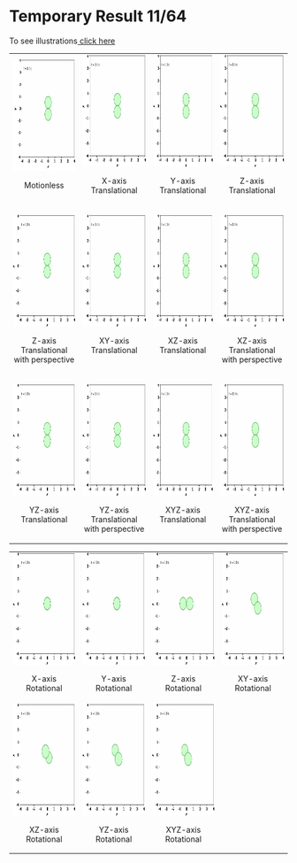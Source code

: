 # Temporary Result 11/64

To see illustrations<a href="https://docs.google.com/document/d/1sPUEbgdDKk0lN3tvGKjdI0X0MHleW4hW2XIJrxzFCg0/edit?usp=sharing" target="_blank"> click here</a>


<table>
    <tr>
        <td>
            <img src="trans/000000.gif" alt="Simulation" style="width:216px;height:202px;">
            <p align="center"> Motionless</p>
        </td>
        <td>
            <img src="trans/100000.gif" alt="Simulation" style="width:216px;height:202px;">
            <p align="center"> X-axis Translational</p>
        </td>
        <td>
            <img src="trans/010000.gif" alt="Simulation" style="width:216px;height:202px;">
            <p align="center"> Y-axis Translational</p>
        </td>
        <td>
            <img src="trans/001000.gif" alt="Simulation" style="width:216px;height:202px;">
            <p align="center"> Z-axis Translational</p>
        </td>
    </tr>
    <tr>
        <td>
            <br>
            <img src="trans/001000-pers.gif" alt="Simulation" style="width:216px;height:202px;">
            <p align="center"> Z-axis Translational with perspective</p>
        </td>
        <td>
            <img src="trans/110000.gif" alt="Simulation" style="width:216px;height:202px;">
            <p align="center"> XY-axis Translational </p>
        </td>
        <td>
            <img src="trans/101000.gif" alt="Simulation" style="width:216px;height:202px;">
            <p align="center"> XZ-axis Translational</p>
        </td>
        <td>
            <br>
            <img src="trans/101000-pers.gif" alt="Simulation" style="width:216px;height:202px;">
            <p align="center"> XZ-axis Translational with perspective</p>
        </td>
    </tr>
    <tr>
        <td>
            <img src="trans/011000.gif" alt="Simulation" style="width:216px;height:202px;">
            <p align="center"> YZ-axis Translational</p>
        </td>
        <td>
            <br>
            <img src="trans/011000-pers.gif" alt="Simulation" style="width:216px;height:202px;">
            <p align="center"> YZ-axis Translational with perspective</p>
        </td>
        <td>
            <img src="trans/111000.gif" alt="Simulation" style="width:216px;height:202px;">
            <p align="center"> XYZ-axis Translational</p>
        </td>
        <td>
            <br>
            <img src="trans/111000-pers.gif" alt="Simulation" style="width:216px;height:202px;">
            <p align="center"> XYZ-axis Translational with perspective</p>
        </td>
    </tr>

</table>

<table>
    <tr>
        <td>
            <img src="rot/000100.gif" alt="Simulation" style="width:216px;height:202px;">
            <p align="center"> X-axis Rotational</p>
        </td>
        <td>
            <img src="rot/000010.gif" alt="Simulation" style="width:216px;height:202px;">
            <p align="center"> Y-axis Rotational</p>
        </td>
        <td>
            <img src="rot/000001.gif" alt="Simulation" style="width:216px;height:202px;">
            <p align="center"> Z-axis Rotational</p>
        </td>
        <td>
            <img src="rot/000110.gif" alt="Simulation" style="width:216px;height:202px;">
            <p align="center"> XY-axis Rotational</p>
        </td>
    </tr>
    <tr>
        <td>
            <img src="rot/000101.gif" alt="Simulation" style="width:216px;height:202px;">
            <p align="center"> XZ-axis Rotational</p>
        </td>
        <td>
            <img src="rot/000011.gif" alt="Simulation" style="width:216px;height:202px;">
            <p align="center"> YZ-axis Rotational</p>
        </td>
        <td>
            <img src="rot/000111.gif" alt="Simulation" style="width:216px;height:202px;">
            <p align="center"> XYZ-axis Rotational</p>
        </td>
    </tr>
</table>